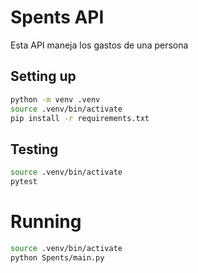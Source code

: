# Spents API

Esta API maneja los gastos de una persona

## Setting up

```bash 
python -m venv .venv
source .venv/bin/activate
pip install -r requirements.txt
```

## Testing

```bash
source .venv/bin/activate
pytest
```

# Running

```bash
source .venv/bin/activate
python Spents/main.py